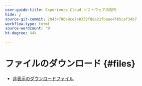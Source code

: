 ```yaml
---
user-guide-title: Experience Cloud ソフトウェアの配布
hide: y
source-git-commit: 28434780a9ce7e8332f88a21fbaae4f65cef34b7
workflow-type: tm+mt
source-wordcount: '9'
ht-degree: 44%

---
```



# ファイルのダウンロード {#files}

+ [非表示のダウンロードファイル](downloads.md)
